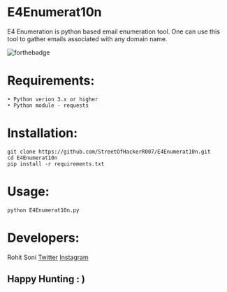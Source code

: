 # E4Enumerat10n
E4 Enumeration is python based email enumeration tool. One can use this tool to gather emails associated with any domain name.


<img src="https://camo.githubusercontent.com/2fb0723ef80f8d87a51218680e209c66f213edf8/68747470733a2f2f666f7274686562616467652e636f6d2f696d616765732f6261646765732f6d6164652d776974682d707974686f6e2e737667" alt="forthebadge" data-canonical-src="https://forthebadge.com/images/badges/made-with-python.svg" style="max-width:100%;">


# Requirements:
```
• Python verion 3.x or higher
• Python module - requests
```


# Installation:
```
git clone https://github.com/StreetOfHackerR007/E4Enumerat10n.git
cd E4Enumerat10n
pip install -r requirements.txt
 ```


# Usage:
```
python E4Enumerat10n.py
```


# Developers:
Rohit Soni [Twitter](https://twitter.com/streetofhacker) [Instagram](https://www.instagram.com/street_of_hacker/)


## Happy Hunting : )
